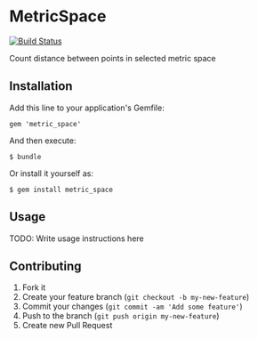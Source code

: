# MetricSpace
[![Build Status](https://travis-ci.org/fractalsoft/metric_space.png)](https://travis-ci.org/fractalsoft/metric_space)

Count distance between points in selected metric space

## Installation

Add this line to your application's Gemfile:

    gem 'metric_space'

And then execute:

    $ bundle

Or install it yourself as:

    $ gem install metric_space

## Usage

TODO: Write usage instructions here

## Contributing

1. Fork it
2. Create your feature branch (`git checkout -b my-new-feature`)
3. Commit your changes (`git commit -am 'Add some feature'`)
4. Push to the branch (`git push origin my-new-feature`)
5. Create new Pull Request
